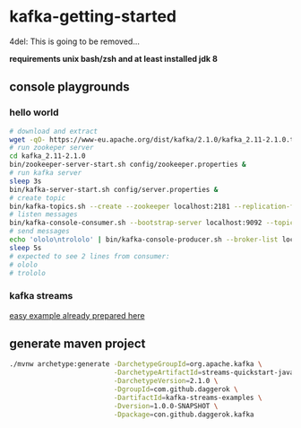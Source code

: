 # kafka-getting-started
4del: This is going to be removed...

__requirements unix bash/zsh and at least installed jdk 8__

## console playgrounds

### hello world

```bash
# download and extract
wget -qO- https://www-eu.apache.org/dist/kafka/2.1.0/kafka_2.11-2.1.0.tgz | tar xvz
# run zookeper server
cd kafka_2.11-2.1.0
bin/zookeeper-server-start.sh config/zookeeper.properties &
# run kafka server
sleep 3s
bin/kafka-server-start.sh config/server.properties &
# create topic
bin/kafka-topics.sh --create --zookeeper localhost:2181 --replication-factor 1 --partitions 1 --topic test
# listen messages
bin/kafka-console-consumer.sh --bootstrap-server localhost:9092 --topic test --from-beginning &
# send messages
echo 'ololo\ntrololo' | bin/kafka-console-producer.sh --broker-list localhost:9092 --topic test
sleep 5s
# expected to see 2 lines from consumer:
# ololo
# trololo
```

### kafka streams

[easy example already prepared here](https://kafka.apache.org/21/documentation/streams/quickstart#quickstart_streams_download)

## generate maven project

```bash
./mvnw archetype:generate -DarchetypeGroupId=org.apache.kafka \
                          -DarchetypeArtifactId=streams-quickstart-java \
                          -DarchetypeVersion=2.1.0 \
                          -DgroupId=com.github.daggerok \
                          -DartifactId=kafka-streams-examples \
                          -Dversion=1.0.0-SNAPSHOT \
                          -Dpackage=con.github.daggerok.kafka    
```
